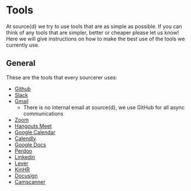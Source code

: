 # Tools

At source{d} we try to use tools that are as simple as possible. If you can think of any tools that are simpler, better or cheaper please let us know! Here we will give instructions on how to make the best use of the tools we currently use.

## General
These are the tools that every sourcerer uses:
* [Github](https://github.com)
* [Slack](https://slack.com)
* [Gmail](https://gmail.com)
  * There is no internal email at source{d}, we use GitHub for all async communications
* [Zoom](http://zoom.us/)
* [Hangouts Meet](http://hangouts.google.com)
* [Google Calendar](http://calendar.google.com)
* [Calendly](https://calendly.com)
* [Google Docs](http://docs.google.com)
* [Perdoo](https://www.perdoo.com)
* [Linkedin](https://linkedin.com)
* [Lever](https://www.lever.co/)
* [KinHR](https://kinhr.com)
* [Docusign](https://www.docusign.com)
* [Camscanner](https://www.camscanner.com)
